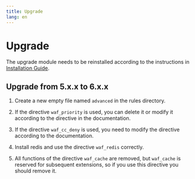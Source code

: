 ```yaml
---
title: Upgrade
lang: en
---
```


# Upgrade

The upgrade module needs to be reinstalled according to the instructions in [Installation Guide](/guide/installation.md).

## Upgrade from 5.x.x to 6.x.x

1. Create a new empty file named `advanced` in the rules directory.

2. If the directive `waf_priority` is used, you can delete it or modify it according to the directive in the documentation.

3. If the directive `waf_cc_deny` is used, you need to modify the directive according to the documentation.

4. Install redis and use the directive `waf_redis` correctly.

5. All functions of the directive `waf_cache` are removed, but `waf_cache` is reserved for subsequent extensions, so if you use this directive you should remove it.

